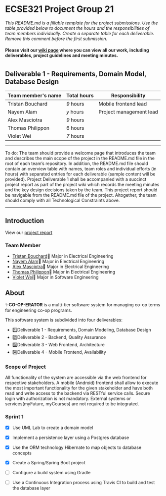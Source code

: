 # ECSE321 Project Group 21

_This README.md is a fillable template for the project submissions. Use the table provided below to document the hours and the responsibilities of team members individually. Create a separate table for each deliverable. Remove this comment before the first submission._
#### Please visit our [wiki page](https://github.com/McGill-ECSE321-Winter2019/ecse321-group-project-21/wiki) where you can view all our work, including deliverables, project guidelines and meeting minutes.
#

## Deliverable 1 - Requirements, Domain Model, Database Design

|Team member's name|Total hours|Responsibility         |
|------------------|-----------|-----------------------|
|Tristan Bouchard  |  _9_ hours|Mobile frontend lead   |
|Nayem Alam        |  _y_ hours|Project management lead|
|Alex Masciotra    |  _9_ hours|                       |
|Thomas Philippon  |  6 hours  |                       |
|Violet Wei        |  _7_ hours|                       |


---
To do:
The team should provide a welcome page that introduces the team and describes the main scope of the project in the README.md file in the root of each team’s repository. In addition, the README.md file should contain an overview table with names, team roles and individual efforts (in hours) with separated entries for each deliverable (sample content will be provided).
Project Deliverable 1 shall be accompanied with a succinct project report as part of the project wiki which records the meeting minutes and the key design decisions taken by the team. This project report should be navigable from the README.md file of the project. Altogether, the team should comply with all Technological Constraints above.

---
## Introduction

View our [project report]()

### Team Member
- [Tristan Bouchard](https://github.com/tbutch):boy:    Major in Electrical Engineering
- [Nayem Alam](https://github.com/nayemalam):boy:       Major in Electrical Engineering
- [Alex Masciotra](https://github.com/amasciotra):boy:  Major in Electrical Engineering
- [Thomas Philippon](https://github.com/thomasp05):boy: Major in Electrical Engineering
- [Violet Wei](https://github.com/violetwei):boy:       Major in Software Engineering


## About

:sparkles:**CO-OP-ERATOR** is a multi-tier software system for managing co-op terms for engineering co-op programs.

This software system is subdivided into four deliverables:

- :one:Deliverable 1 - Requirements, Domain Modeling, Database Design
- :two:Deliverable 2 - Backend, Quality Assurance
- :three:Deliverable 3 - Web Frontend, Architecture
- :four:Deliverable 4 - Mobile Frontend, Availability

### Scope of Project

All functionality of the system are accessible via the web frontend for respective stakeholders.
A mobile (Android) frontend shall allow to execute the most important functionality for the given stakeholder 
and have both read and write access to the backend via RESTful service calls.
Secure login with authorization is not mandatory. 
External systems or services(myFuture, myCourses) are not required to be integrated.

### Sprint 1 
- [x] Use UML Lab to create a domain model
- [x] Implement a persistence layer using a Postgres database
- [x] Use the ORM technology Hibernate to map objects to database concepts
- [x] Create a Spring/Spring Boot project
- [ ] Configure a build system using Gradle
- [ ] Use a Continuous Integration process using Travis CI to build and test the database layer




